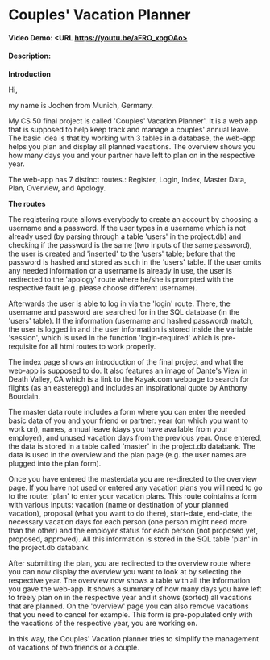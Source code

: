 # Couples' Vacation Planner
#### Video Demo:  <URL https://youtu.be/aFRO_xogOAo>
#### Description:

**Introduction**


Hi,

my name is Jochen from Munich, Germany.

My CS 50 final project is called 'Couples' Vacation Planner'. It is a web app that is supposed to help keep track and manage a couples' annual leave.
The basic idea is that by working with 3 tables in a database, the web-app helps you plan and display all planned vacations. The overview shows you how many days you and your partner have left to plan on in the respective year.

The web-app has 7 distinct routes.: Register, Login, Index, Master Data, Plan, Overview, and Apology.

**The routes**

The registering route allows everybody to create an account by choosing a username and a password. If the user types in a username which is not already used (by parsing through a table 'users' in the project.db) and checking if the password is the same (two inputs of the same password), the user is created and 'inserted' to the 'users' table; before that the password is hashed and stored as such in the 'users' table. If the user omits any needed information or a username is already in use, the user is redirected to the 'apology' route where he/she is prompted with the respective fault (e.g. please choose different username).

Afterwards the user is able to log in via the 'login' route. There, the username and password are searched for in the SQL database (in the 'users' table). If the information (username and hashed password) match, the user is logged in and the user information is stored inside the variable 'session', which is used in the function 'login-required' which is pre-requisite for all html routes to work properly.

The index page shows an introduction of the final project and what the web-app is supposed to do. It also features an image of Dante's View  in Death Valley, CA which is a link to the Kayak.com webpage to search for flights (as an easteregg) and includes an inspirational quote by Anthony Bourdain.

The master data route includes a form where you can enter the needed basic data of you and your friend or partner: year (on which you want to work on), names, annual leave (days you have available from your employer), and unused vacation days from the previous year.
Once entered, the data is stored in a table called 'master' in the project.db databank. The data is used in the overview and the plan page (e.g. the user names are plugged into the plan form).

Once you have entered the masterdata you are re-directed to the overview page. If you have not used or entered any vacation plans you will need to go to the route: 'plan' to enter your vacation plans. This route cointains a form with various inputs: vacation (name or destination of your planned vacation), proposal (what you want to do there), start-date, end-date, the necessary vacation days for each person (one person might need more than the other) and the employer status for each person (not proposed yet, proposed, approved). All this information is stored in the SQL table 'plan' in the project.db databank.

After submitting the plan, you are redirected to the overview route where you can now display the overview you want to look at by selecting the respective year. The overview now shows a table with all the information you gave the web-app. It shows a summary of how many days you have left to freely plan on in the respective year and it shows (sorted) all vacations that are planned. On the 'overview' page you can also remove vacations that you need to cancel for example. This form is pre-populated only with the vacations of the respective year, you are working on.

In this way, the Couples' Vacation planner tries to simplify the management of vacations of two friends or a couple.






